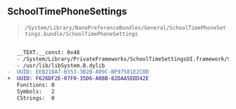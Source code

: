 ## SchoolTimePhoneSettings

> `/System/Library/NanoPreferenceBundles/General/SchoolTimePhoneSettings.bundle/SchoolTimePhoneSettings`

```diff

   __TEXT.__const: 0x48
   - /System/Library/PrivateFrameworks/SchoolTimeSettingsUI.framework/SchoolTimeSettingsUI
   - /usr/lib/libSystem.B.dylib
-  UUID: EEB210A7-6553-3B2B-A09C-BF97581E2C0D
+  UUID: F626DF2E-07F0-35D6-A0BB-82DAA5EDD42E
   Functions: 0
   Symbols:   2
   CStrings:  0

```
